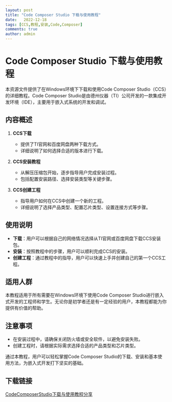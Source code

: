 ```yaml
---
layout: post
title: "Code Composer Studio 下载与使用教程"
date:   2022-12-18
tags: [CCS,教程,安装,Code,Composer]
comments: true
author: admin
---
```

# Code Composer Studio 下载与使用教程

本资源文件提供了在Windows环境下下载和使用Code Composer Studio（CCS）的详细教程。Code Composer Studio是由德州仪器（TI）公司开发的一款集成开发环境（IDE），主要用于嵌入式系统的开发和调试。

## 内容概述

1. **CCS下载**
   - 提供了TI官网和百度网盘两种下载方式。
   - 详细说明了如何选择合适的版本进行下载。

2. **CCS安装教程**
   - 从解压压缩包开始，逐步指导用户完成安装过程。
   - 包括配置安装路径、选择安装类型等关键步骤。

3. **CCS创建工程**
   - 指导用户如何在CCS中创建一个新的工程。
   - 详细说明了选择产品类型、配置芯片类型、设置连接方式等步骤。

## 使用说明

- **下载**：用户可以根据自己的网络情况选择从TI官网或百度网盘下载CCS安装包。
- **安装**：按照教程中的步骤，用户可以顺利完成CCS的安装。
- **创建工程**：通过教程中的指导，用户可以快速上手并创建自己的第一个CCS工程。

## 适用人群

本教程适用于所有需要在Windows环境下使用Code Composer Studio进行嵌入式开发的工程师和学生。无论你是初学者还是有一定经验的用户，本教程都能为你提供有价值的帮助。

## 注意事项

- 在安装过程中，请确保关闭防火墙或安全软件，以避免安装失败。
- 创建工程时，请根据实际需求选择合适的产品类型和芯片类型。

通过本教程，用户可以轻松掌握Code Composer Studio的下载、安装和基本使用方法，为嵌入式开发打下坚实的基础。

## 下载链接

[CodeComposerStudio下载与使用教程分享](https://pan.quark.cn/s/2a8ba0e33135)